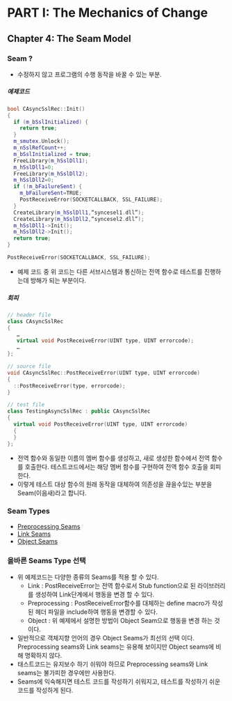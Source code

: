 # PART I: The Mechanics of Change
## Chapter 4: The Seam Model
### Seam ?
- 수정하지 않고 프로그램의 수행 동작을 바꿀 수 있는 부분.
##### 예제코드
```c++
bool CAsyncSslRec::Init()
{
  if (m_bSslInitialized) {
    return true;
  }
  m_smutex.Unlock();
  m_nSslRefCount++;
  m_bSslInitialized = true;
  FreeLibrary(m_hSslDll1);
  m_hSslDll1=0;
  FreeLibrary(m_hSslDll2);
  m_hSslDll2=0;
  if (!m_bFailureSent) {
    m_bFailureSent=TRUE;
    PostReceiveError(SOCKETCALLBACK, SSL_FAILURE);
  }
  CreateLibrary(m_hSslDll1,“syncesel1.dll”);
  CreateLibrary(m_hSslDll2,“syncesel2.dll”);
  m_hSslDll1->Init();
  m_hSslDll2->Init();
  return true;
}
```
```c++
PostReceiveError(SOCKETCALLBACK, SSL_FAILURE);
```
- 예제 코드 중 위 코드는 다른 서브시스템과 통신하는 전역 함수로 테스트를 진행하는데 방해가 되는 부분이다.
##### 회피
```c++
// header file
class CAsyncSslRec
{
   …
   virtual void PostReceiveError(UINT type, UINT errorcode);
   …
};

// source file
void CAsyncSslRec::PostReceiveError(UINT type, UINT errorcode)
{
  ::PostReceiveError(type, errorcode);
}

// test file
class TestingAsyncSslRec : public CAsyncSslRec
{
  virtual void PostReceiveError(UINT type, UINT errorcode)
  {
  }
};
```
- 전역 함수와 동일한 이름의 멤버 함수를 생성하고, 새로 생성한 함수에서 전역 함수를 호출한다. 테스트코드에서는 해당 멤버 함수를 구현하여 전역 함수 호출을 회피한다.
- 이렇게 테스트 대상 함수의 원래 동작을 대체하여 의존성을 끊을수있는 부분을 Seam(이음새)라고 합니다.
### Seam Types
- [Preprocessing Seams](./Chapter-4:-The-Seam-Model-Types---1.-Preprocessing-Seams.md)
- [Link Seams](./Chapter-4:-The-Seam-Model-Types---2.-Link-Seams.md)
- [Object Seams](./Chapter-4:-The-Seam-Model-Types---3.-Object-Seams.md)
### 올바른 Seams Type 선택
- 위 예제코드는 다양한 종류의 Seams를 적용 할 수 있다.
  - Link : PostReceiveError는 전역 함수로서 Stub function으로 된 라이브러리를 생성하여 Link단계에서 행동을 변경 할 수 있다.
  - Preprocessing : PostReceiveError함수를 대체하는 define macro가 작성된 헤더 파일을 include하여 행동을 변경할 수 있다.
  - Object : 위 예제에서 설명한 방법이 Object Seam으로 행동을 변경 하는 것 이다.
- 일반적으로 객체지향 언어의 경우 Object Seams가 최선의 선택 이다. Preprocessing seams와 Link seams는 유용해 보이지만 Object seams에 비해 명확하지 않다.
- 태스트코드는 유지보수 하기 쉬워야 하므로 Preprocessing seams와 Link seams는 불가피한 경우에만 사용한다.
- Seams에 익숙해지면 테스트 코드를 작성하기 쉬워지고, 테스트를 작성하기 쉬운 코드를 작성하게 된다.

